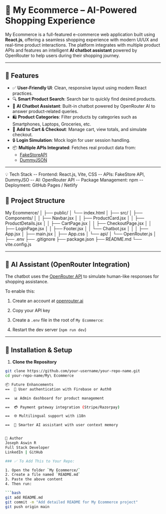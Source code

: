 # 🛒 My Ecommerce – AI-Powered Shopping Experience

My Ecommerce is a full-featured e-commerce web application built using **React.js**, offering a seamless shopping experience with modern UI/UX and real-time product interactions. The platform integrates with multiple product APIs and features an intelligent **AI chatbot assistant** powered by OpenRouter to help users during their shopping journey.

---

## 🚀 Features

- ✅ **User-Friendly UI**: Clean, responsive layout using modern React practices.
- 🔍 **Smart Product Search**: Search bar to quickly find desired products.
- 🧠 **AI Chatbot Assistant**: Built-in chatbot powered by OpenRouter AI to answer product-related queries.
- 🛍️ **Product Categories**: Filter products by categories such as Smartphones, Laptops, Groceries, etc.
- 🛒 **Add to Cart & Checkout**: Manage cart, view totals, and simulate checkout.
- 🔒 **Login Simulation**: Mock login for user session handling.
- 📦 **Multiple APIs Integrated**: Fetches real product data from:
  - [FakeStoreAPI](https://fakestoreapi.com)
  - [DummyJSON](https://dummyjson.com/products)

---
💡 Tech Stack
 	--  Frontend: React.js, Vite, CSS
 	--  APIs: FakeStore API, DummyJSO
 	--  AI: OpenRouter API
 	--  Package Management: npm
 	--  Deployment: GitHub Pages / Netlify 

## 📁 Project Structure
My Ecommerce/
│
├── public/
│ └── index.html
│
├── src/
│ ├── Components/
│ │ ├── Navbar.jsx
│ │ ├── ProductCard.jsx
│ │ ├── ProductDetails.jsx
│ │ ├── CartPage.jsx
│ │ ├── CheckoutPage.jsx
│ │ ├── LoginPage.jsx
│ │ ├── Footer.jsx
│ │ └── Chatbot.jsx
│ │
│ ├── App.jsx
│ ├── main.jsx
│ ├── App.css
│ └── api/
│ └── OpenRouter.js
│
├── .env
├── .gitignore
├── package.json
├── README.md
└── vite.config.js


---

## 🤖 AI Assistant (OpenRouter Integration)

The chatbot uses the [OpenRouter API](https://openrouter.ai/) to simulate human-like responses for shopping assistance.

To enable this:
1. Create an account at [openrouter.ai](https://openrouter.ai)
2. Copy your API key
3. Create a `.env` file in the root of `My Ecommerce`:


4. Restart the dev server (`npm run dev`)

---

## 🔧 Installation & Setup

1. **Clone the Repository**

```bash
git clone https://github.com/your-username/your-repo-name.git
cd your-repo-name/My\ Ecommerce

📦 Future Enhancements
==  🧾 User authentication with Firebase or Auth0

==  📊 Admin dashboard for product management

==  💳 Payment gateway integration (Stripe/Razorpay)

==  🌐 Multilingual support with i18n

==  🧠 Smarter AI assistant with user context memory


🙌 Author
Joseph Aswin R
Full Stack Developer
LinkedIn | GitHub

### ✅ To Add This to Your Repo:

1. Open the folder `My Ecommerce/`
2. Create a file named `README.md`
3. Paste the above content
4. Then run:

```bash
git add README.md
git commit -m "Add detailed README for My Ecommerce project"
git push origin main
